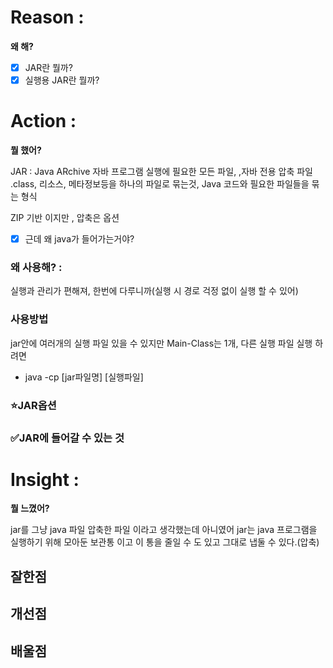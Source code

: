 # Reason : 

**왜 해?**

- [x] JAR란 뭘까?
- [x] 실행용 JAR란 뭘까?
# Action : 

**뭘 했어?**

JAR : Java ARchive 자바 프로그램 실행에 필요한 모든 파일, ,자바 전용 압축 파일 .class, 리소스, 메타정보등을 하나의 파일로 묶는것, Java 코드와 필요한 파일들을 묶는 형식

ZIP 기반 이지만 , 압축은 옵션

- [x] 근데 왜 java가 들어가는거야?
### 왜 사용해? : 

실행과 관리가 편해져, 한번에 다루니까(실행 시 경로 걱정 없이 실행 할 수 있어)

### 사용방법

jar안에 여러개의 실행 파일 있을 수 있지만 Main-Class는 1개, 다른 실행 파일 실행 하려면
- java -cp [jar파일명] [실행파일]

### ⭐JAR옵션

### ✅JAR에 들어갈 수 있는 것

# Insight : 

**뭘 느꼈어?**

jar를 그냥 java 파일 압축한 파일 이라고 생각했는데 아니였어
jar는 java 프로그램을 실행하기 위해 모아둔 보관통 이고 이 통을 줄일 수 도 있고 그대로 냅둘 수 있다.(압축)

## 잘한점

## 개선점

## 배울점
